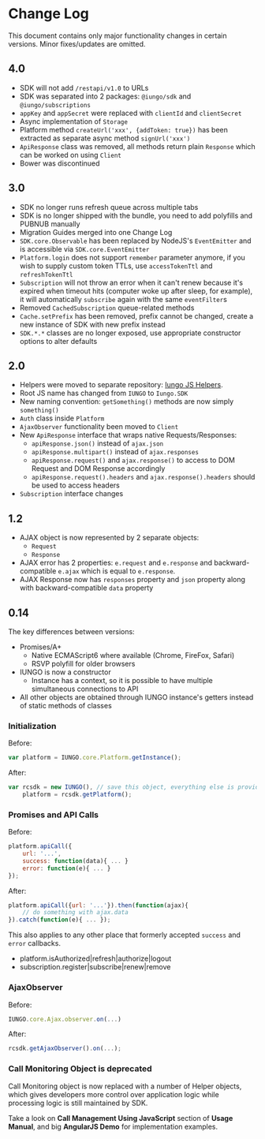 # Change Log

This document contains only major functionality changes in certain versions. Minor fixes/updates are omitted.

## 4.0

- SDK will not add `/restapi/v1.0` to URLs
- SDK was separated into 2 packages: `@iungo/sdk` and `@iungo/subscriptions`
- `appKey` and `appSecret` were replaced with `clientId` and `clientSecret`
- Async implementation of `Storage`
- Platform method `createUrl('xxx', {addToken: true})` has been extracted as separate async method `signUrl('xxx')`
- `ApiResponse` class was removed, all methods return plain `Response` which can be worked on using `Client`
- Bower was discontinued

## 3.0

- SDK no longer runs refresh queue across multiple tabs
- SDK is no longer shipped with the bundle, you need to add polyfills and PUBNUB manually
- Migration Guides merged into one Change Log
- `SDK.core.Observable` has been replaced by NodeJS's `EventEmitter` and is accessible via `SDK.core.EventEmitter`
- `Platform.login` does not support `remember` parameter anymore, if you wish to supply custom token TTLs,
    use `accessTokenTtl` and `refreshTokenTtl`
- `Subscription` will not throw an error when it can't renew because it's expired when timeout hits (computer woke up
    after sleep, for example), it will automatically `subscribe` again with the same `eventFilter`s
- Removed `CachedSubscription` queue-related methods
- `Cache.setPrefix` has been removed, prefix cannot be changed, create a new instance of SDK with new prefix instead
- `SDK.*.*` classes are no longer exposed, use appropriate constructor options to alter defaults

## 2.0

- Helpers were moved to separate repository: [Iungo JS Helpers](https://github.com/iungopbx/iungo-js-helpers).
- Root JS name has changed from `IUNGO` to `Iungo.SDK`
- New naming convention: `getSomething()` methods are now simply `something()`
- `Auth` class inside `Platform`
- `AjaxObserver` functionality been moved to `Client`
- New `ApiResponse` interface that wraps native Requests/Responses:
    - `apiResponse.json()` instead of `ajax.json`
    - `apiResponse.multipart()` instead of `ajax.responses`
    - `apiResponse.request()` and `ajax.response()` to access to DOM Request and DOM Response accordingly
    - `apiResponse.request().headers` and `ajax.response().headers` should be used to access headers
- `Subscription` interface changes

## 1.2

- AJAX object is now represented by 2 separate objects:
    - `Request`
    - `Response`
- AJAX error has 2 properties: `e.request` and `e.response` and backward-compatible `e.ajax` which is equal to
    `e.response`.
- AJAX Response now has `responses` property and `json` property along with backward-compatible `data` property

## 0.14

The key differences between versions:
- Promises/A+
    - Native ECMAScript6 where available (Chrome, FireFox, Safari)
    - RSVP polyfill for older browsers
- IUNGO is now a constructor
    - Instance has a context, so it is possible to have multiple simultaneous connections to API
- All other objects are obtained through IUNGO instance's getters instead of static methods of classes

### Initialization

Before:

```js
var platform = IUNGO.core.Platform.getInstance();
```

After:

```js
var rcsdk = new IUNGO(), // save this object, everything else is provided by it
    platform = rcsdk.getPlatform();
```

### Promises and API Calls

Before:

```js
platform.apiCall({
    url: '...',
    success: function(data){ ... }
    error: function(e){ ... }
});
```

After:

```js
platform.apiCall({url: '...'}).then(function(ajax){
    // do something with ajax.data
}).catch(function(e){ ... });
```

This also applies to any other place that formerly accepted `success` and `error` callbacks.

- platform.isAuthorized|refresh|authorize|logout
- subscription.register|subscribe|renew|remove

### AjaxObserver

Before:

```js
IUNGO.core.Ajax.observer.on(...)
```

After:

```js
rcsdk.getAjaxObserver().on(...);
```

### Call Monitoring Object is deprecated

Call Monitoring object is now replaced with a number of Helper objects, which gives developers more control over
application logic while processing logic is still maintained by SDK.

Take a look on **Call Management Using JavaScript** section of **Usage Manual**, and big **AngularJS Demo** for
implementation examples.